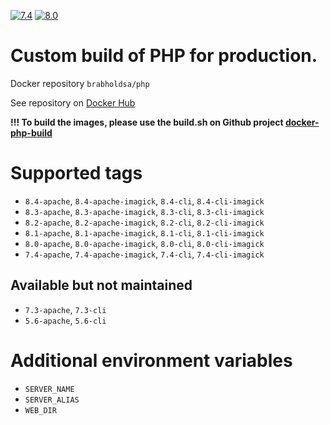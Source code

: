 
[![7.4](https://github.com/brabhold/docker-php/actions/workflows/build-7.4.yaml/badge.svg)](https://github.com/brabhold/docker-php/actions/workflows/build-7.4.yaml)
[![8.0](https://github.com/brabhold/docker-php/actions/workflows/build-8.0.yaml/badge.svg)](https://github.com/brabhold/docker-php/actions/workflows/build-8.0.yaml)
# Custom build of PHP for production.

Docker repository `brabholdsa/php`

See repository on [Docker Hub](https://hub.docker.com/r/brabholdsa/php)

**!!! To build the images, please use the build.sh on Github project [docker-php-build](https://github.com/brabhold/docker-php-build)**

# Supported tags

- `8.4-apache`, `8.4-apache-imagick`, `8.4-cli`, `8.4-cli-imagick`
- `8.3-apache`, `8.3-apache-imagick`, `8.3-cli`, `8.3-cli-imagick`
- `8.2-apache`, `8.2-apache-imagick`, `8.2-cli`, `8.2-cli-imagick`
- `8.1-apache`, `8.1-apache-imagick`, `8.1-cli`, `8.1-cli-imagick`
- `8.0-apache`, `8.0-apache-imagick`, `8.0-cli`, `8.0-cli-imagick`
- `7.4-apache`, `7.4-apache-imagick`, `7.4-cli`, `7.4-cli-imagick`

##  Available but not maintained
- `7.3-apache`, `7.3-cli`
- `5.6-apache`, `5.6-cli`

# Additional environment variables

- `SERVER_NAME`
- `SERVER_ALIAS`
- `WEB_DIR`
